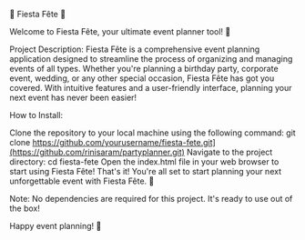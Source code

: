 🎉 Fiesta Fête 🎉

Welcome to Fiesta Fête, your ultimate event planner tool! 🥳

Project Description:
Fiesta Fête is a comprehensive event planning application designed to streamline the 
process of organizing and managing events of all types. Whether you're planning a birthday party, 
corporate event, wedding, or any other special occasion, Fiesta Fête has got you covered. With intuitive features 
and a user-friendly interface, planning your next event has never been easier!

How to Install:

Clone the repository to your local machine using the following command:
git clone https://github.com/yourusername/fiesta-fete.git](https://github.com/rinisaram/partyplanner.git)
Navigate to the project directory:
cd fiesta-fete
Open the index.html file in your web browser to start using Fiesta Fête!
That's it! You're all set to start planning your next unforgettable event with Fiesta Fête. 🎈

Note: No dependencies are required for this project. It's ready to use out of the box!

Happy event planning! 🎊
